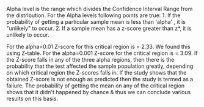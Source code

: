 Alpha level is the range which divides the Confidence Interval Range from the distribution.
For the Alpha levels following points are true:
        1. If the probability of getting a particular sample mean is less than 'alpha' , it is "unlikely" to occur. 
        2. If a sample mean has a z-score greater than z*, it is unlikely to occur.

For the alpha=0.01  Z-score for this critical region is = 2.33. We found this using Z-table.
For the alpha=0.001 Z-score for the critical region is = 3.09.
If the Z-score falls in any of the three alpha regions, then there is the probability that the test affected the sample population greatly, depending on which critical region the Z-scores falls in.
If the study shows that the obtained Z-score is not enough as predicted then the study is termed as a faliure.
The probability of getting the mean on any of the critical region shows that it didn't happened by chance & thus we can conclude various results on this basis.
